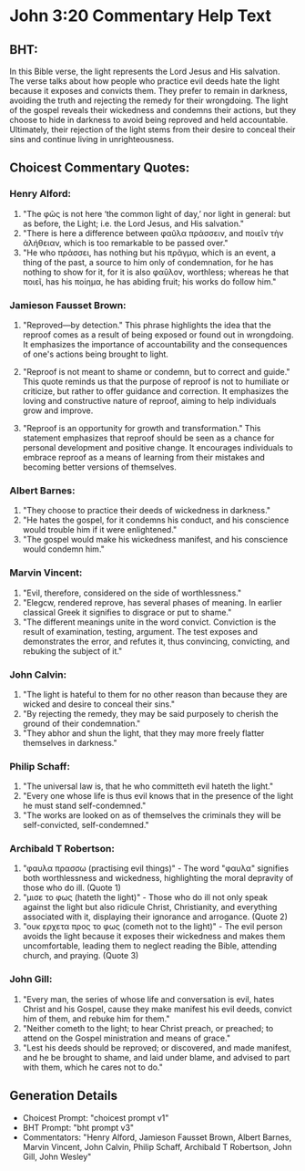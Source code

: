 # John 3:20 Commentary Help Text

## BHT:
In this Bible verse, the light represents the Lord Jesus and His salvation. The verse talks about how people who practice evil deeds hate the light because it exposes and convicts them. They prefer to remain in darkness, avoiding the truth and rejecting the remedy for their wrongdoing. The light of the gospel reveals their wickedness and condemns their actions, but they choose to hide in darkness to avoid being reproved and held accountable. Ultimately, their rejection of the light stems from their desire to conceal their sins and continue living in unrighteousness.

## Choicest Commentary Quotes:
### Henry Alford:
1. "The φῶς is not here ‘the common light of day,’ nor light in general: but as before, the Light; i.e. the Lord Jesus, and His salvation."
2. "There is here a difference between φαῦλα πράσσειν, and ποιεῖν τὴν ἀλήθειαν, which is too remarkable to be passed over."
3. "He who πράσσει, has nothing but his πρᾶγμα, which is an event, a thing of the past, a source to him only of condemnation, for he has nothing to show for it, for it is also φαῦλον, worthless; whereas he that ποιεῖ, has his ποίημα, he has abiding fruit; his works do follow him."

### Jamieson Fausset Brown:
1. "Reproved—by detection." This phrase highlights the idea that the reproof comes as a result of being exposed or found out in wrongdoing. It emphasizes the importance of accountability and the consequences of one's actions being brought to light.

2. "Reproof is not meant to shame or condemn, but to correct and guide." This quote reminds us that the purpose of reproof is not to humiliate or criticize, but rather to offer guidance and correction. It emphasizes the loving and constructive nature of reproof, aiming to help individuals grow and improve.

3. "Reproof is an opportunity for growth and transformation." This statement emphasizes that reproof should be seen as a chance for personal development and positive change. It encourages individuals to embrace reproof as a means of learning from their mistakes and becoming better versions of themselves.

### Albert Barnes:
1. "They choose to practice their deeds of wickedness in darkness."
2. "He hates the gospel, for it condemns his conduct, and his conscience would trouble him if it were enlightened."
3. "The gospel would make his wickedness manifest, and his conscience would condemn him."

### Marvin Vincent:
1. "Evil, therefore, considered on the side of worthlessness."
2. "Elegcw, rendered reprove, has several phases of meaning. In earlier classical Greek it signifies to disgrace or put to shame."
3. "The different meanings unite in the word convict. Conviction is the result of examination, testing, argument. The test exposes and demonstrates the error, and refutes it, thus convincing, convicting, and rebuking the subject of it."

### John Calvin:
1. "The light is hateful to them for no other reason than because they are wicked and desire to conceal their sins."
2. "By rejecting the remedy, they may be said purposely to cherish the ground of their condemnation."
3. "They abhor and shun the light, that they may more freely flatter themselves in darkness."

### Philip Schaff:
1. "The universal law is, that he who committeth evil hateth the light." 
2. "Every one whose life is thus evil knows that in the presence of the light he must stand self-condemned." 
3. "The works are looked on as of themselves the criminals they will be self-convicted, self-condemned."

### Archibald T Robertson:
1. "φαυλα πρασσω (practising evil things)" - The word "φαυλα" signifies both worthlessness and wickedness, highlighting the moral depravity of those who do ill. (Quote 1)
2. "μισε το φως (hateth the light)" - Those who do ill not only speak against the light but also ridicule Christ, Christianity, and everything associated with it, displaying their ignorance and arrogance. (Quote 2)
3. "ουκ ερχετα προς το φως (cometh not to the light)" - The evil person avoids the light because it exposes their wickedness and makes them uncomfortable, leading them to neglect reading the Bible, attending church, and praying. (Quote 3)

### John Gill:
1. "Every man, the series of whose life and conversation is evil, hates Christ and his Gospel, cause they make manifest his evil deeds, convict him of them, and rebuke him for them."
2. "Neither cometh to the light; to hear Christ preach, or preached; to attend on the Gospel ministration and means of grace."
3. "Lest his deeds should be reproved; or discovered, and made manifest, and he be brought to shame, and laid under blame, and advised to part with them, which he cares not to do."


## Generation Details
- Choicest Prompt: "choicest prompt v1"
- BHT Prompt: "bht prompt v3"
- Commentators: "Henry Alford, Jamieson Fausset Brown, Albert Barnes, Marvin Vincent, John Calvin, Philip Schaff, Archibald T Robertson, John Gill, John Wesley"
